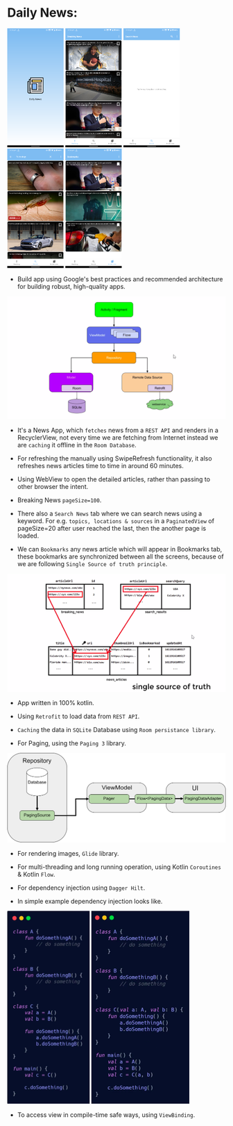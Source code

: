 # Daily News:

<p float="left">
  <img src="img/1.png" width="130" />
  <img src="img/2.png" width="130" /> 
  <img src="img/3.png" width="130" /> 
  <img src="img/4.png" width="130" /> 
  <img src="img/5.png" width="130" /> 
</p>

- Build app using Google's best practices and recommended architecture for building robust, high-quality apps.

![MVVM](img/mvvm.png)

- It's a News App, which `fetches` news from a `REST API` and renders in a RecyclerView, not every time we are fetching from Internet instead we are `caching` it offline in the `Room Database`.

- For refreshing the manually using SwipeRefresh functionality, it also refreshes news articles time to time in around 60 minutes.

- Using WebView to open the detailed articles, rather than passing to other browser the intent.

- Breaking News `pageSize=100`.

- There also a `Search News` tab where we can search news using a keyword. For e.g. `topics, locations & sources` in a `PaginatedView` of pageSize=20 after user reached the last, then the another page is loaded.

- We can `Bookmarks` any news article which will appear in Bookmarks tab, these bookmarks are synchronized between all the screens, because of we are following `Single Source of truth principle`.

![Single Source of truth](img/single_source_truth.png)

- App written in 100% kotlin.

- Using `Retrofit` to load data from `REST API`.

- `Caching` the data in `SQLite` Database using `Room persistance library`.

- For Paging, using the `Paging 3` library.

![Paging](img/paging.png)

- For rendering images, `Glide` library.

- For multi-threading and long running operation, using Kotlin `Coroutines` & Kotlin `Flow`.

- For dependency injection using `Dagger Hilt`.

- In simple example dependency injection looks like.

<p float="left">
  <img src="img/di_1.png" width="190" />
  <img src="img/di_2.png" width="226" /> 
</p>

- To access view in compile-time safe ways, using `ViewBinding`.